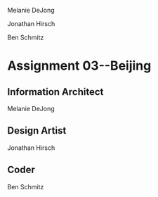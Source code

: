 Melanie DeJong

Jonathan Hirsch

Ben Schmitz

# Assignment 03--Beijing

## Information Architect
Melanie DeJong

## Design Artist
Jonathan Hirsch

## Coder
Ben Schmitz
